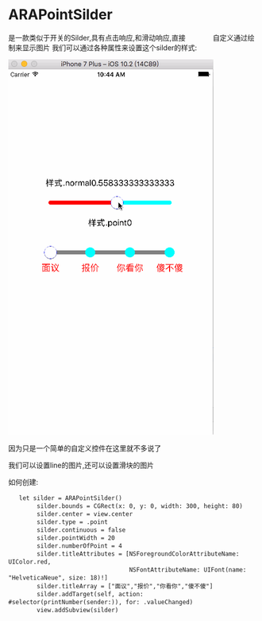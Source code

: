 
# ARAPointSilder
是一款类似于开关的Silder,具有点击响应,和滑动响应,直接
              自定义通过绘制来显示图片 
我们可以通过各种属性来设置这个silder的样式: 
         
![这是列子](https://github.com/AnRanScheme/ARAPointSilder/raw/master/ARASlider/Untitled.gif)
           
因为只是一个简单的自定义控件在这里就不多说了
          
我们可以设置line的图片,还可以设置滑块的图片

如何创建:  

       let silder = ARAPointSilder()
            silder.bounds = CGRect(x: 0, y: 0, width: 300, height: 80)
            silder.center = view.center
            silder.type = .point
            silder.continuous = false
            silder.pointWidth = 20
            silder.numberOfPoint = 4
            silder.titleAttributes = [NSForegroundColorAttributeName: UIColor.red, 
                                      NSFontAttributeName: UIFont(name: "HelveticaNeue", size: 18)!]
            silder.titleArray = ["面议","报价","你看你","傻不傻"]
            silder.addTarget(self, action: #selector(printNumber(sender:)), for: .valueChanged)
            view.addSubview(silder)
